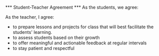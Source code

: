 *** Student-Teacher Agreement ***
As the students, we agree:


As the teacher, I agree:
* to prepare lessons and projects for class that will best facilitate the students' learning.
* to assess students based on their growth
* to offer meaningful and actionable feedback at regular intervals
* to stay patient and respectful
